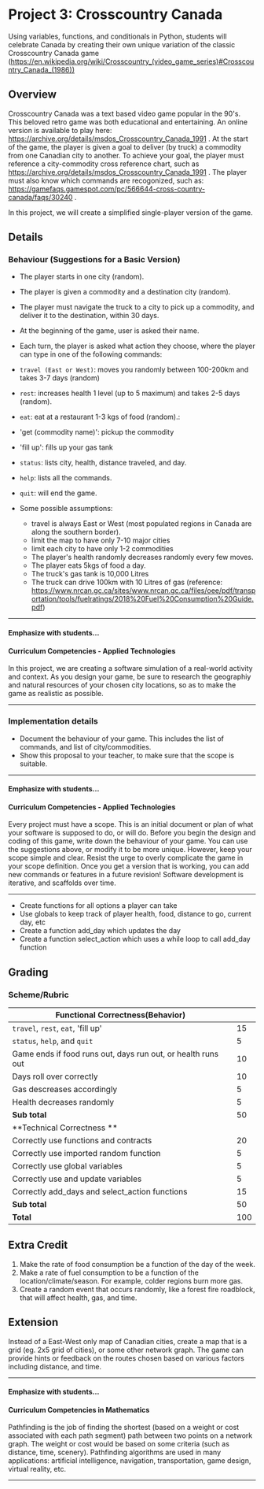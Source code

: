 # Project 3: Crosscountry Canada

Using variables, functions, and conditionals in Python, students will celebrate Canada by creating their own unique variation of the classic Crosscountry Canada game (https://en.wikipedia.org/wiki/Crosscountry_(video_game_series)#Crosscountry_Canada_(1986))

## Overview
Crosscountry Canada was a text based video game popular in the 90's.  This beloved retro game
was both educational and entertaining. 
An online version is available to play here:  https://archive.org/details/msdos_Crosscountry_Canada_1991 .
At the start of the game, the player is given a goal to deliver (by truck) a commodity from one Canadian city to another.
To achieve your goal, the player must reference a city-commodity cross reference chart, such as https://archive.org/details/msdos_Crosscountry_Canada_1991 . 
The player must also know which commands are recogonized, such as: https://gamefaqs.gamespot.com/pc/566644-cross-country-canada/faqs/30240 .

In this project, we will create a simplified single-player version of the game. 

## Details 
### Behaviour (Suggestions for a Basic Version)
* The player starts in one city (random).
* The player is given a commodity and a destination city (random).
* The player must navigate the truck to a city to pick up a commodity, and deliver it to 
the destination, within 30 days. 
* At the beginning of the game, user is asked their name.
* Each turn, the player is asked what action they choose, where the player can type in one
of the following commands: 

* `travel (East or West)`: moves you randomly between 100-200km and takes 3-7 days (random)
* `rest`: increases health 1 level (up to 5 maximum) and takes 2-5 days (random).
* `eat`: eat at a restaurant 1-3 kgs of food  (random).:  
* 'get (commodity name)':  pickup the commodity
* 'fill up':  fills up your gas tank
* `status`: lists city, health, distance traveled, and day.
* `help`: lists all the commands.
* `quit`: will end the game.
* Some possible assumptions:
  - travel is always East or West (most populated regions in Canada are along the southern border).
  - limit the map to have only 7-10 major cities
  - limit each city to have only 1-2 commodities
  * The player's health randomly decreases randomly every few moves. 
  * The player eats 5kgs of food a day.
  * The truck's gas tank is 10,000 Litres
  * The truck can drive 100km with 10 Litres of gas (reference: https://www.nrcan.gc.ca/sites/www.nrcan.gc.ca/files/oee/pdf/transportation/tools/fuelratings/2018%20Fuel%20Consumption%20Guide.pdf)
  
---
#### Emphasize with students...

#### Curriculum Competencies - Applied Technologies

In this project, we are creating a software simulation of a real-world activity and context.   As you design your game, be sure to research the geographiy and natural resources of your chosen city locations, so as to make the game as realistic as possible.  

---

### Implementation details 
* Document the behaviour of your game.  This includes the list of commands, and list of city/commodities.
* Show this proposal to your teacher, to make sure that the scope is suitable.

---
#### Emphasize with students...

#### Curriculum Competencies - Applied Technologies

Every project must have a scope.  This is an initial document or plan of what 
your software is supposed to do, or will do.   Before you begin the design and coding
of this game, write down the behaviour of your game.   You can use the suggestions
above, or modify it to be more unique.  However, keep your scope simple and clear. 
Resist the urge to overly complicate the game in your scope definition.  Once you
get a version that is working, you can add new commands or features in a future revision!  Software
development is iterative, and scaffolds over time.  

---

* Create functions for all options a player can take
* Use globals to keep track of player health, food, distance to go, current day, etc
* Create a function add_day which updates the day 
* Create a function select_action which uses a while loop to call add_day function

## Grading 
### Scheme/Rubric
| **Functional Correctness(Behavior)**                                |     |
| --------------------------------------------------------------- |-----|
| `travel`, `rest`, `eat`, 'fill up'                             | 15  |
| `status`, `help`, and `quit`                                    | 5  |
| Game ends if food runs out, days run out, or health runs out    | 10  |
| Days roll over correctly	                                      | 10  | 
| Gas descreases accordingly                                      | 5  | 
| Health decreases randomly	                                      | 5   | 
| **Sub total**                                                   | 50  |
| **Technical Correctness   **                                    |     |
| Correctly use functions and contracts                           | 20  |
| Correctly use imported random function                          | 5  |
| Correctly use global variables                                  | 5  |
| Correctly use and update variables                              | 5  |
| Correctly add_days and select_action functions                  | 15  |
| **Sub total**                                                   | 50  |
| **Total**                                                       | 100 |


## Extra Credit
1.  Make the rate of food consumption be a function of the day of the week.
2.  Make a rate of fuel consumption to be a function of the location/climate/season.  For example, colder regions burn more gas.
3. Create a random event that occurs randomly, like a forest fire roadblock, that will affect health, gas, and time.

## Extension
Instead of a East-West only map of Canadian cities, create a map that is a grid (eg. 2x5 grid of cities), or some other network graph.
The game can provide hints or feedback on the routes chosen based on various factors including distance, and time. 

  ---
#### Emphasize with students...

#### Curriculum Competencies in Mathematics

Pathfinding is the job of finding the shortest (based on a weight or cost associated with each path segment) path between two points on a network graph.  The weight or cost would be based on some criteria (such as distance, time, scenery).  Pathfinding algorithms are used in many applications:  artificial intelligence, navigation, transportation, game design, virtual reality, etc. 

---
